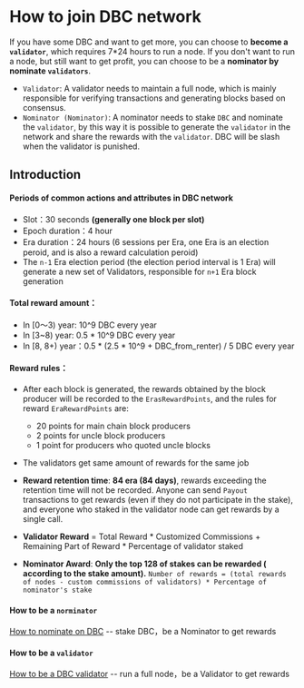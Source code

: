 # How to join DBC network

If you have some DBC and want to get more, you can choose to **become a `validator`**, which requires 7\*24 hours to run a node. If you don't want to run a node, but still want to get profit, you can choose to be a **nominator by nominate `validators`**.

+ `Validator`: A validator needs to maintain a full node, which is mainly responsible for verifying transactions and generating blocks based on consensus. 
+ `Nominator (Nominator)`: A nominator needs to stake `DBC` and nominate the `validator`, by this way it is possible to generate the `validator` in the network and share the rewards with the `validator`. DBC will be slash when the validator is punished.

## Introduction

#### Periods of common actions and attributes in DBC network

  + Slot：30 seconds **(generally one block per slot)**
  + Epoch duration：4 hour
  + Era duration：24 hours (6 sessions per Era, one Era is an election peroid, and is also a reward calculation peroid)
  + The `n-1` Era election period (the election period interval is 1 Era) will generate a new set of Validators, responsible for `n+1` Era block generation 

#### Total reward amount：

+ In [0～3) year: 10^9 DBC every year
+ In [3~8) year: 0.5 * 10^9 DBC every year
+ In [8, 8+) year：0.5 * (2.5 * 10^9 + DBC_from_renter) / 5 DBC every year

#### Reward rules：

+ After each block is generated, the rewards obtained by the block producer will be recorded to the `ErasRewardPoints`, and the rules for reward `EraRewardPoints` are: 

  + 20 points for main chain block producers
  + 2 points for uncle block producers
  + 1 point for producers who quoted uncle blocks
+ The validators get same amount of rewards for the same job 
+ **Reward retention time**: **84 era (84 days)**, rewards exceeding the retention time will not be recorded. Anyone can send `Payout` transactions to get rewards (even if they do not participate in the stake), and everyone who staked in the validator node can get rewards by a single call.
+ **Validator Reward** = Total Reward * Customized Commissions + Remaining Part of Reward * Percentage of validator staked
+ **Nominator Award**: **Only the top 128 of stakes can be rewarded ( according to the stake amount).** `Number of rewards = (total rewards of nodes - custom commissions of validators) * Percentage of nominator's stake`


#### How to be a `norminator`

[How to nominate on DBC](docs/staking_dbc_and_voting_EN.md) -- stake DBC，be a Nominator to get rewards


#### How to be a `validator`

[How to be a DBC validator](docs/join_dbc_network_EN.md) -- run a full node，be a Validator to get rewards

